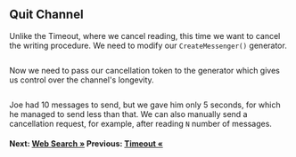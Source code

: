 ## Quit Channel

Unlike the Timeout, where we cancel reading, this time we want to cancel the writing procedure. We need to modify our `CreateMessenger()` generator.

``` cs --region generator_with_cancellation --source-file ./src/Program.cs --project ./src/TryChannelsDemo.csproj --session run_quit_channel
```

Now we need to pass our cancellation token to the generator which gives us control over the channel's longevity.

``` cs --region run_quit_channel --source-file ./src/Program.cs --project ./src/TryChannelsDemo.csproj --session run_quit_channel
```

Joe had 10 messages to send, but we gave him only 5 seconds, for which he managed to send less than that. We can also manually send a cancellation request, for example, after reading `N` number of messages.

#### Next: [Web Search &raquo;](../WebSearch.md) Previous: [Timeout &laquo;](../Timeout.md) 
